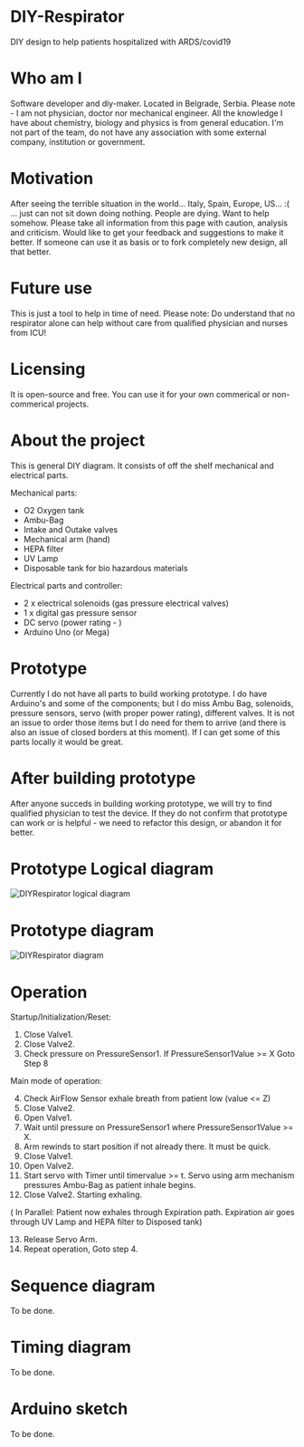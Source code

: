 # DIY-Respirator
DIY design to help patients hospitalized with ARDS/covid19

# Who am I
Software developer and diy-maker. Located in Belgrade, Serbia. Please note - I am not physician, doctor nor mechanical engineer. All the knowledge I have about chemistry, biology and physics is from general education. I'm not part of the team, do not have any association with some external company, institution or government.

# Motivation
After seeing the terrible situation in the world... Italy, Spain, Europe, US... :( ... just can not sit down doing nothing. People are dying. Want to help somehow. Please take all information from this page with caution, analysis and criticism. Would like to get your feedback and suggestions to make it better.
If someone can use it as basis or to fork completely new design, all that better.

# Future use
This is just a tool to help in time of need. Please note: Do understand that no respirator alone can help without care from qualified physician and nurses from ICU! 

# Licensing
It is open-source and free. You can use it for your own commerical or non-commerical projects.

# About the project
This is general DIY diagram. It consists of off the shelf mechanical and electrical parts.

Mechanical parts:
- O2 Oxygen tank
- Ambu-Bag
- Intake and Outake valves
- Mechanical arm (hand)
- HEPA filter
- UV Lamp
- Disposable tank for bio hazardous materials

Electrical parts and controller:
- 2 x electrical solenoids (gas pressure electrical valves)
- 1 x digital gas pressure sensor
- DC servo (power rating - )
- Arduino Uno (or Mega)

# Prototype
Currently I do not have all parts to build working prototype. I do have Arduino's and some of the components; but I do miss Ambu Bag, solenoids, pressure sensors, servo (with proper power rating), different valves. It is not an issue to order those items but I do need for them to arrive (and there is also an issue of closed borders at this moment). If I can get some of this parts locally it would be great.

# After building prototype
After anyone succeds in building working prototype, we will try to find qualified physician to test the device. If they do not confirm that prototype can work or is helpful - we need to refactor this design, or abandon it for better.

# Prototype Logical diagram

![DIYRespirator logical diagram](https://user-images.githubusercontent.com/62830023/77845558-12188100-71b0-11ea-8539-04bc384eccb2.png)

# Prototype diagram

![DIYRespirator diagram](https://user-images.githubusercontent.com/62830023/77863188-b6d2a700-7220-11ea-9cef-71202a7f1ffd.png)

# Operation

Startup/Initialization/Reset:
1. Close Valve1.
2. Close Valve2.
3. Check pressure on PressureSensor1. If PressureSensor1Value >= X Goto Step 8

Main mode of operation:

4. Check AirFlow Sensor exhale breath from patient low (value <= Z)
5. Close Valve2. 
6. Open Valve1.
7. Wait until pressure on PressureSensor1 where PressureSensor1Value >= X. 
8. Arm rewinds to start position if not already there. It must be quick.
9. Close Valve1.
10. Open Valve2.
11. Start servo with Timer until timervalue >= t. Servo using arm mechanism pressures Ambu-Bag as patient inhale begins.
12. Close Valve2. Starting exhaling.

( In Parallel: Patient now exhales through Expiration path. Expiration air goes through UV Lamp and HEPA filter to Disposed tank)

13. Release Servo Arm. 
14. Repeat operation, Goto step 4.

# Sequence diagram

To be done.

# Timing diagram

To be done.

# Arduino sketch

To be done.
